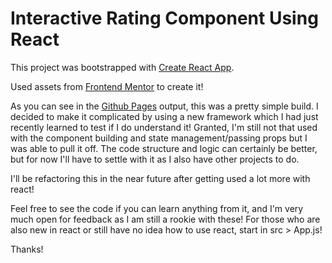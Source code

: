 
# Interactive Rating Component Using React

This project was bootstrapped with [Create React App](https://github.com/facebook/create-react-app). 

Used assets from [Frontend Mentor](https://www.frontendmentor.io/) to create it!

As you can see in the [Github Pages](https://robincredible.github.io/Interactive-Rating-React/) output, this was a pretty simple build. I decided to make it complicated by using a new framework which I had just recently learned to test if I do understand it! Granted, I'm still not that used with the component building and state management/passing props but I was able to pull it off. The code structure and logic can certainly be better, but for now I'll have to settle with it as I also have other projects to do. 

I'll be refactoring this in the near future after getting used a lot more with react!

Feel free to see the code if you can learn anything from it, and I'm very much open for feedback as I am still a rookie with these! For those who are also new in react or still have no idea how to use react, start in src > App.js!

Thanks!
